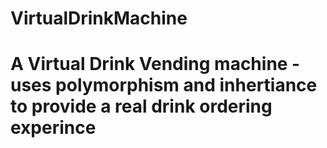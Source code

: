 # VirtualDrinkMachine

# A Virtual Drink Vending machine - uses polymorphism and inhertiance to provide a real drink ordering experince 
